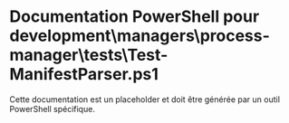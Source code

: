 # Documentation PowerShell pour development\managers\process-manager\tests\Test-ManifestParser.ps1

Cette documentation est un placeholder et doit être générée par un outil PowerShell spécifique.
